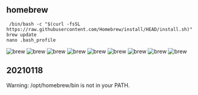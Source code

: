 ## homebrew

````
 /bin/bash -c "$(curl -fsSL https://raw.githubusercontent.com/Homebrew/install/HEAD/install.sh)"
brew update
nano .bash_profile
````


![brew](..//pictures/homebrew_00.png)
![brew](..//pictures/homebrew_01.png)
![brew](..//pictures/homebrew_02.png)
![brew](..//pictures/homebrew_03.png)
![brew](..//pictures/homebrew_04.png)
![brew](..//pictures/homebrew_05.png)
![brew](..//pictures/homebrew_06.png)
![brew](..//pictures/homebrew_07.png)
![brew](..//pictures/homebrew_08.png)

## 20210118

Warning: /opt/homebrew/bin is not in your PATH.
